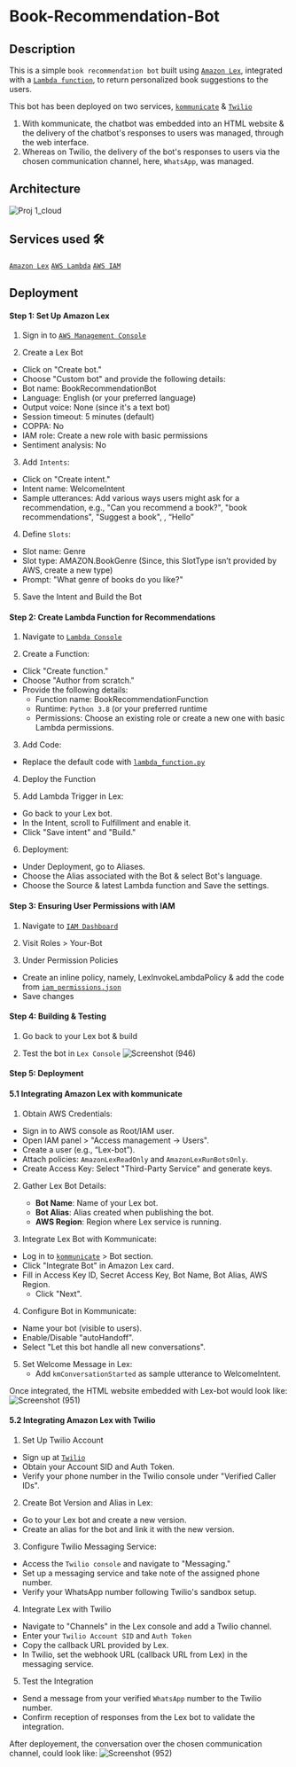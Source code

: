 
# Book-Recommendation-Bot

## Description

This is a simple `book recommendation bot` built using [`Amazon Lex`](https://aws.amazon.com/lex/), integrated with a [`Lambda function`](https://github.com/aakanksha-k/Book-Recommendation-Bot/blob/main/lambda_function.py), to return personalized book suggestions to the users. 

This bot has been deployed on two services, [`kommunicate`](https://www.kommunicate.io/) & [`Twilio`](https://www.twilio.com/en-us)

1. With kommunicate, the chatbot was embedded into an HTML website & the delivery of the chatbot's responses to users was managed, through the web interface.
2. Whereas on Twilio, the delivery of the bot's responses to users via the chosen communication channel, here, `WhatsApp`, was managed. 


## Architecture


![Proj 1_cloud](https://github.com/aakanksha-k/Book-Recommendation-Bot/assets/136099041/2b62af6a-133f-4434-a668-598c3a090fef)


## Services used 🛠 
[`Amazon Lex`](https://aws.amazon.com/lex/)
[`AWS Lambda`](https://aws.amazon.com/lambda/)
[`AWS IAM`](https://aws.amazon.com/iam/)


## Deployment

#### Step 1: Set Up Amazon Lex
1.	Sign in to [`AWS Management Console`](https://aws.amazon.com/console/)

2.	Create a Lex Bot 
- Click on "Create bot."
- Choose "Custom bot" and provide the following details:
-	Bot name: BookRecommendationBot
-	Language: English (or your preferred language)
-	Output voice: None (since it's a text bot)
-	Session timeout: 5 minutes (default)
- COPPA: No
- IAM role: Create a new role with basic permissions
- Sentiment analysis: No

3.	Add `Intents`:
-	Click on "Create intent."
-	Intent name: WelcomeIntent
-	Sample utterances: Add various ways users might ask for a recommendation, e.g., "Can you recommend a book?", "book recommendations", "Suggest a book", , “Hello”

4.	Define `Slots`:
-	Slot name: Genre
-	Slot type: AMAZON.BookGenre (Since, this SlotType isn’t provided by AWS, create a new type)
-	Prompt: "What genre of books do you like?"

5.	Save the Intent and Build the Bot

#### Step 2: Create Lambda Function for Recommendations
1.	Navigate to [`Lambda Console`](https://console.aws.amazon.com/lambda/home)

2.	Create a Function:
-	Click "Create function."
-	Choose "Author from scratch."
-	Provide the following details:
    - Function name: BookRecommendationFunction
    - Runtime: `Python 3.8` (or your preferred runtime
    - Permissions: Choose an existing role or create a new one with basic Lambda permissions.

3.	Add Code:

- Replace the default code with [`lambda_function.py`](https://github.com/aakanksha-k/Book-Recommendation-Bot/blob/main/lambda_function.py)

4.	Deploy the Function

5.	Add Lambda Trigger in Lex:

-	Go back to your Lex bot.
-	In the Intent, scroll to Fulfillment and enable it.
-	Click "Save intent" and "Build."

6.	Deployment:

- Under Deployment, go to Aliases. 
-	Choose the Alias associated with the Bot & select Bot's language.
-	Choose the Source & latest Lambda function and Save the settings. 

#### Step 3: Ensuring User Permissions with IAM

1. Navigate to [`IAM Dashboard`]()

2. Visit Roles > Your-Bot

3. Under Permission Policies
-	Create an inline policy, namely, LexInvokeLambdaPolicy & add the code from [`iam_permissions.json`](https://github.com/aakanksha-k/Book-Recommendation-Bot/blob/main/iam_permissions.json) 
-	Save changes

#### Step 4: Building & Testing

1. Go back to your Lex bot & build

2. Test the bot in `Lex Console`
![Screenshot (946)](https://github.com/aakanksha-k/Book-Recommendation-Bot/assets/136099041/6ad7fbdf-f6f0-413c-8842-92711d5fc207)


#### Step 5: Deployment

#### 5.1 Integrating Amazon Lex with kommunicate

1. Obtain AWS Credentials:
- Sign in to AWS console as Root/IAM user.
- Open IAM panel > "Access management -> Users".
- Create a user (e.g., “Lex-bot”).
- Attach policies: `AmazonLexReadOnly` and `AmazonLexRunBotsOnly`.
- Create Access Key: Select "Third-Party Service" and generate keys.

2. Gather Lex Bot Details:
   - **Bot Name**: Name of your Lex bot.
   - **Bot Alias**: Alias created when publishing the bot.
   - **AWS Region**: Region where Lex service is running.

3. Integrate Lex Bot with Kommunicate:
-  Log in to [`kommunicate`](https://www.kommunicate.io/) > Bot section.
- Click "Integrate Bot" in Amazon Lex card.
- Fill in Access Key ID, Secret Access Key, Bot Name, Bot Alias, AWS Region.
   - Click "Next".

4. Configure Bot in Kommunicate:
- Name your bot (visible to users).
- Enable/Disable "autoHandoff".
- Select "Let this bot handle all new conversations".

5. Set Welcome Message in Lex:
   - Add `kmConversationStarted` as sample utterance to WelcomeIntent.

Once integrated, the HTML website embedded with Lex-bot would look like:
![Screenshot (951)](https://github.com/aakanksha-k/Book-Recommendation-Bot/assets/136099041/7b51b896-ce7b-43cd-be47-dcae47195650)

#### 5.2 Integrating Amazon Lex with Twilio

1. Set Up Twilio Account
  - Sign up at [`Twilio`](https://www.twilio.com/en-us)
  - Obtain your Account SID and Auth Token.
  - Verify your phone number in the Twilio console under "Verified Caller IDs".

2. Create Bot Version and Alias in Lex:
-  Go to your Lex bot and create a new version.
  - Create an alias for the bot and link it with the new version.

3.  Configure Twilio Messaging Service:
  - Access the `Twilio console` and navigate to "Messaging."
  - Set up a messaging service and take note of the assigned phone number.
  - Verify your WhatsApp number following Twilio's sandbox setup.

4. Integrate Lex with Twilio
  - Navigate to "Channels" in the Lex console and add a Twilio channel.
  - Enter your `Twilio Account SID` and `Auth Token`
  -  Copy the callback URL provided by Lex.
  -  In Twilio, set the webhook URL (callback URL from Lex) in the messaging service.

5. Test the Integration
  - Send a message from your verified `WhatsApp` number to the Twilio number.
  - Confirm reception of responses from the Lex bot to validate the integration.

After deployement, the conversation over the chosen communication channel, could look like:
![Screenshot (952)](https://github.com/aakanksha-k/Book-Recommendation-Bot/assets/136099041/18f49c6f-dac8-4841-a1d0-1f0c6824b7b9)
